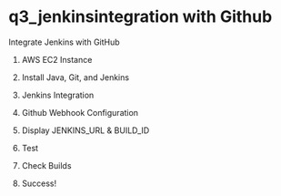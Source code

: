 # q3_jenkinsintegration with Github
Integrate Jenkins with GitHub 

1. AWS EC2 Instance

2. Install Java, Git, and Jenkins

3. Jenkins Integration

4. Github Webhook Configuration

5. Display JENKINS_URL & BUILD_ID

6. Test

7. Check Builds

8. Success!

